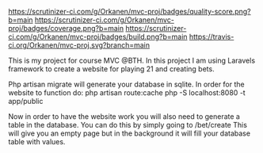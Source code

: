 https://scrutinizer-ci.com/g/Orkanen/mvc-proj/badges/quality-score.png?b=main
https://scrutinizer-ci.com/g/Orkanen/mvc-proj/badges/coverage.png?b=main
https://scrutinizer-ci.com/g/Orkanen/mvc-proj/badges/build.png?b=main
https://travis-ci.org/Orkanen/mvc-proj.svg?branch=main

This is my project for course MVC @BTH.
In this project I am using Laravels framework to create a website
for playing 21 and creating bets.

Php artisan migrate will generate your database in sqlite.
In order for the website to function do:
php artisan route:cache
php -S localhost:8080 -t app/public

Now in order to have the website work you will also need to generate
a table in the database.
You can do this by simply going to /bet/create
This will give you an empty page but in the background it will fill your
database table with values.
